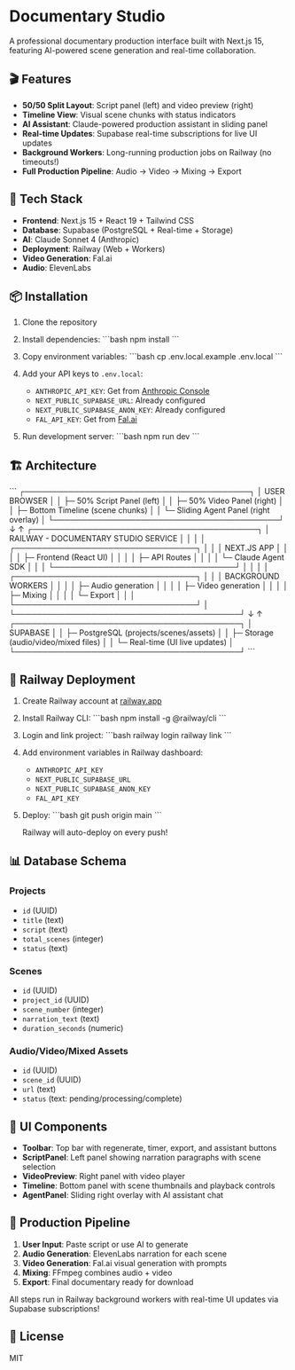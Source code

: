 # Documentary Studio

A professional documentary production interface built with Next.js 15, featuring AI-powered scene generation and real-time collaboration.

## 🎬 Features

- **50/50 Split Layout**: Script panel (left) and video preview (right)
- **Timeline View**: Visual scene chunks with status indicators
- **AI Assistant**: Claude-powered production assistant in sliding panel
- **Real-time Updates**: Supabase real-time subscriptions for live UI updates
- **Background Workers**: Long-running production jobs on Railway (no timeouts!)
- **Full Production Pipeline**: Audio → Video → Mixing → Export

## 🚀 Tech Stack

- **Frontend**: Next.js 15 + React 19 + Tailwind CSS
- **Database**: Supabase (PostgreSQL + Real-time + Storage)
- **AI**: Claude Sonnet 4 (Anthropic)
- **Deployment**: Railway (Web + Workers)
- **Video Generation**: Fal.ai
- **Audio**: ElevenLabs

## 📦 Installation

1. Clone the repository
2. Install dependencies:
   \`\`\`bash
   npm install
   \`\`\`

3. Copy environment variables:
   \`\`\`bash
   cp .env.local.example .env.local
   \`\`\`

4. Add your API keys to `.env.local`:
   - `ANTHROPIC_API_KEY`: Get from [Anthropic Console](https://console.anthropic.com/)
   - `NEXT_PUBLIC_SUPABASE_URL`: Already configured
   - `NEXT_PUBLIC_SUPABASE_ANON_KEY`: Already configured
   - `FAL_API_KEY`: Get from [Fal.ai](https://fal.ai/)

5. Run development server:
   \`\`\`bash
   npm run dev
   \`\`\`

## 🏗️ Architecture

\`\`\`
┌─────────────────────────────────────────┐
│  USER BROWSER                           │
│  ├─ 50% Script Panel (left)             │
│  ├─ 50% Video Panel (right)             │
│  ├─ Bottom Timeline (scene chunks)      │
│  └─ Sliding Agent Panel (right overlay) │
└─────────────────────────────────────────┘
              ↓ ↑
┌─────────────────────────────────────────┐
│  RAILWAY - DOCUMENTARY STUDIO SERVICE   │
│                                         │
│  ┌─────────────────────────────────┐   │
│  │  NEXT.JS APP                    │   │
│  │  ├─ Frontend (React UI)         │   │
│  │  ├─ API Routes                  │   │
│  │  └─ Claude Agent SDK            │   │
│  └─────────────────────────────────┘   │
│                                         │
│  ┌─────────────────────────────────┐   │
│  │  BACKGROUND WORKERS             │   │
│  │  ├─ Audio generation            │   │
│  │  ├─ Video generation            │   │
│  │  ├─ Mixing                      │   │
│  │  └─ Export                      │   │
│  └─────────────────────────────────┘   │
└─────────────────────────────────────────┘
              ↓ ↑
┌─────────────────────────────────────────┐
│  SUPABASE                               │
│  ├─ PostgreSQL (projects/scenes/assets) │
│  ├─ Storage (audio/video/mixed files)   │
│  └─ Real-time (UI live updates)         │
└─────────────────────────────────────────┘
\`\`\`

## 🚂 Railway Deployment

1. Create Railway account at [railway.app](https://railway.app)

2. Install Railway CLI:
   \`\`\`bash
   npm install -g @railway/cli
   \`\`\`

3. Login and link project:
   \`\`\`bash
   railway login
   railway link
   \`\`\`

4. Add environment variables in Railway dashboard:
   - `ANTHROPIC_API_KEY`
   - `NEXT_PUBLIC_SUPABASE_URL`
   - `NEXT_PUBLIC_SUPABASE_ANON_KEY`
   - `FAL_API_KEY`

5. Deploy:
   \`\`\`bash
   git push origin main
   \`\`\`
   
   Railway will auto-deploy on every push!

## 📊 Database Schema

### Projects
- `id` (UUID)
- `title` (text)
- `script` (text)
- `total_scenes` (integer)
- `status` (text)

### Scenes
- `id` (UUID)
- `project_id` (UUID)
- `scene_number` (integer)
- `narration_text` (text)
- `duration_seconds` (numeric)

### Audio/Video/Mixed Assets
- `id` (UUID)
- `scene_id` (UUID)
- `url` (text)
- `status` (text: pending/processing/complete)

## 🎨 UI Components

- **Toolbar**: Top bar with regenerate, timer, export, and assistant buttons
- **ScriptPanel**: Left panel showing narration paragraphs with scene selection
- **VideoPreview**: Right panel with video player
- **Timeline**: Bottom panel with scene thumbnails and playback controls
- **AgentPanel**: Sliding right overlay with AI assistant chat

## 🔄 Production Pipeline

1. **User Input**: Paste script or use AI to generate
2. **Audio Generation**: ElevenLabs narration for each scene
3. **Video Generation**: Fal.ai visual generation with prompts
4. **Mixing**: FFmpeg combines audio + video
5. **Export**: Final documentary ready for download

All steps run in Railway background workers with real-time UI updates via Supabase subscriptions!

## 📝 License

MIT